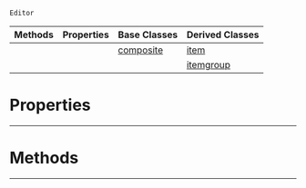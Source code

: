  `Editor`

|Methods|Properties|Base Classes|Derived Classes|
|---|---|---|---|
| | |[composite](https://github.com/ZilchEngine/ZilchDocs/blob/master/code_reference/class_reference/composite.markdown)|[item](https://github.com/ZilchEngine/ZilchDocs/blob/master/code_reference/class_reference/item.markdown)|
| | | |[itemgroup](https://github.com/ZilchEngine/ZilchDocs/blob/master/code_reference/class_reference/itemgroup.markdown)|


 #  Properties


---  
 #  Methods


---  
 

 
